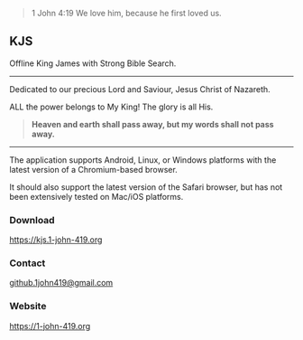 
> 1 John 4:19 We love him, because he first loved us.

## KJS

Offline King James with Strong Bible Search.

***

Dedicated to our precious Lord and Saviour, Jesus Christ of Nazareth.

ALL the power belongs to My King! The glory is all His.

> **Heaven and earth shall pass away, but my words shall not pass away.**

***

The application supports Android, Linux, or Windows platforms with the latest version of a Chromium-based browser.

It should also support the latest version of the Safari browser, but has not been extensively tested on Mac/iOS platforms.

### Download

<https://kjs.1-john-419.org>

### Contact

<github.1john419@gmail.com>

### Website

<https://1-john-419.org>
